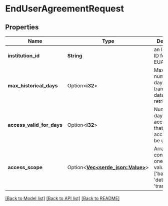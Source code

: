# EndUserAgreementRequest

## Properties

Name | Type | Description | Notes
------------ | ------------- | ------------- | -------------
**institution_id** | **String** | an Institution ID for this EUA | 
**max_historical_days** | Option<**i32**> | Maximum number of days of transaction data to retrieve. | [optional][default to 90]
**access_valid_for_days** | Option<**i32**> | Number of days from acceptance that the access can be used. | [optional][default to 90]
**access_scope** | Option<[**Vec<serde_json::Value>**](serde_json::Value.md)> | Array containing one or several values of ['balances', 'details', 'transactions'] | [optional][default to ["balances","details","transactions"]]

[[Back to Model list]](../README.md#documentation-for-models) [[Back to API list]](../README.md#documentation-for-api-endpoints) [[Back to README]](../README.md)


